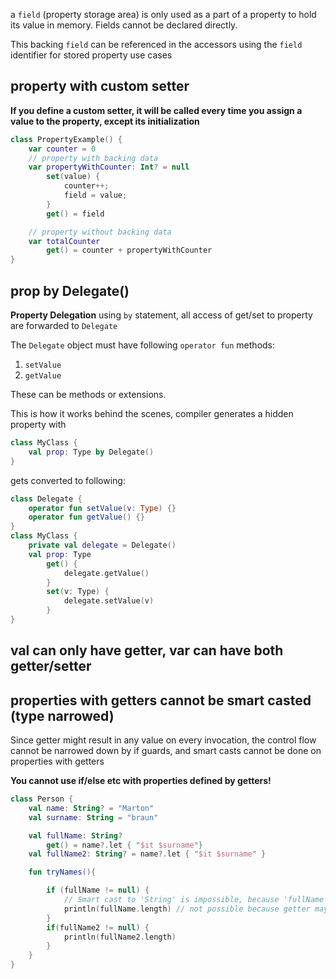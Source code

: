 
a `field` (property storage area) is only used as a part of a property to hold its value in memory. Fields cannot be declared directly.

This backing `field` can be referenced in the accessors using the `field` identifier for stored property use cases

## property with custom setter

**If you define a custom setter, it will be called every time you assign a value to the property, except its initialization**

```kt
class PropertyExample() {
    var counter = 0
    // property with backing data
    var propertyWithCounter: Int? = null
        set(value) {
            counter++;
            field = value;
        }
        get() = field

    // property without backing data
    var totalCounter
        get() = counter + propertyWithCounter
}
```

## prop by Delegate()

**Property Delegation** using `by` statement, all access of get/set to property are forwarded to `Delegate`

The `Delegate` object must have following `operator fun` methods:
1. `setValue` 
2. `getValue`

These can be methods or extensions.

This is how it works behind the scenes, compiler generates a hidden property with 

```kt
class MyClass {
    val prop: Type by Delegate()
}
```
gets converted to following:
```kt
class Delegate {
    operator fun setValue(v: Type) {}
    operator fun getValue() {}
}
class MyClass {
    private val delegate = Delegate()
    val prop: Type
        get() {
            delegate.getValue()
        }
        set(v: Type) {
            delegate.setValue(v)
        }
}
```

## val can only have getter, var can have both getter/setter

## properties with getters cannot be smart casted (type narrowed)

Since getter might result in any value on every invocation, the control flow cannot be narrowed down by if guards, and smart casts cannot be done on properties with getters

**You cannot use if/else etc with properties defined by getters!**

```kt
class Person {
    val name: String? = "Marton"
    val surname: String = "braun"

    val fullName: String?
        get() = name?.let { "$it $surname"}
    val fullName2: String? = name?.let { "$it $surname" }

    fun tryNames(){

        if (fullName != null) {
            // Smart cast to 'String' is impossible, because 'fullName' is a property that has open or custom getter
            println(fullName.length) // not possible because getter may return null here and break cast
        }
        if(fullName2 != null) {
            println(fullName2.length)
        }
    }
}
```